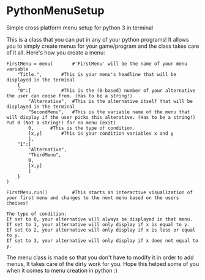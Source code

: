 # PythonMenuSetup
Simple cross platform menu setup for python 3 in terminal

This is a class that you can put in any of your python programs!
It allows you to simply create menus for your game/program and the class takes care of it all.
Here's how you create a menu:

	FirstMenu = menu(		#'FirstMenu' will be the name of your menu variable
		"Title.",		#This is your menu's headline that will be displayed in the terminal
		{
		"0":[			#This is the (0-based) number of your alternative the user can coose from. (Has to be a string!)
			"Alternative",	#This is the alternative itself that will be displayed in the terminal
			"SecondMenu",	#This is the variable name of the menu that will display if the user picks this alterative. (Has to be a string!) Put 0 (Not a string!) for no menu (exit)
			0,		#This is the type of condition.
			[x,y]		#This is your condition variables x and y
			],
		"1":[
			"Alternative",
			"ThirdMenu",
			0,
			[x,y]
			]
		}
	)

	FirstMenu.run()			#This starts an interactive visualization of your first menu and changes to the next menu based on the users choises!
	
	The type of condition:
	If set to 0, your alternative will always be displayed in that menu.
	If set to 1, your alternative will only display if x is equal to y.
	If set to 2, your alternative will only display if x is less or equal to y.
	If set to 3, your alternative will only display if x does not equal to y.

The menu class is made so that you don't have to modify it in order to add menus, It takes care of the dirty work for you.
Hope this helped some of you when it comes to menu creation in python :)
